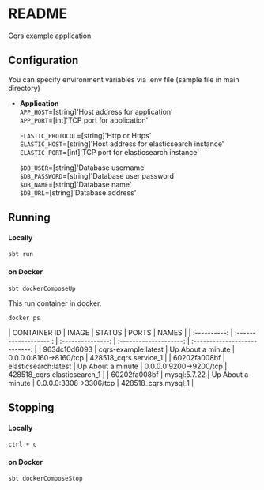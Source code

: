 # README #

Cqrs example application

## Configuration

You can specify environment variables via .env file (sample file in main directory)

* **Application** <br/> 
    `APP_HOST`=[string]'Host address for application' <br/>
    `APP_PORT`=[int]'TCP port for application' 

    `ELASTIC_PROTOCOL`=[string]'Http or Https' <br/>
    `ELASTIC_HOST`=[string]'Host address for elasticsearch instance' 
    `ELASTIC_PORT`=[int]'TCP port for elasticsearch instance' <br/>
    
    `$DB_USER`=[string]'Database username'   
    `$DB_PASSWORD`=[string]'Database user password'   
    `$DB_NAME`=[string]'Database name'   
    `$DB_URL`=[string]'Database address' 
          
## Running 

#### Locally

`sbt run`

#### on Docker

`sbt dockerComposeUp`

This run container in docker.

`docker ps` 

| CONTAINER ID |           IMAGE        |       STATUS      |          PORTS         |               NAMES           |
| :----------: | :------------------- : | :---------------: | :--------------------: | :---------------------------: |
| 963dc10d6093 | cqrs-example:latest    | Up About a minute | 0.0.0.0:8160->8160/tcp | 428518_cqrs.service_1         |
| 60202fa008bf | elasticsearch:latest   | Up About a minute | 0.0.0.0:9200->9200/tcp | 428518_cqrs.elasticsearch_1   |
| 60202fa008bf | mysql:5.7.22           | Up About a minute | 0.0.0.0:3308->3306/tcp | 428518_cqrs.mysql_1           |

## Stopping

#### Locally

`ctrl + c`

#### on Docker

`sbt dockerComposeStop`